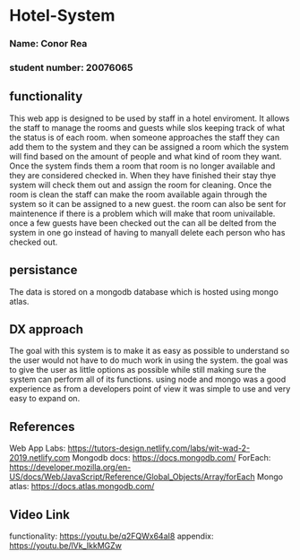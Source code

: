 # Hotel-System
### Name:           Conor Rea
### student number: 20076065

## functionality
This web app is designed to be used by staff in a hotel enviroment.
It allows the staff to manage the rooms and guests while slos keeping track of what the status is of each room.
when someone approaches the staff they can add them to the system and they can be assigned a room which the system will find based on the amount of people and what kind of room they want. Once the system finds them a room that room is no longer available and they are considered checked in. When they have finished their stay thye system will check them out and assign the room for cleaning. Once the room is clean the staff can make the room available again through the system so it can be assigned to a new guest. the room can also be sent for maintenence if there is a problem which will make that room univailable. once a few guests have been checked out the can all be delted from the system in one go instead of having to manyall delete each person who has checked out.

## persistance
The data is stored on a mongodb database which is hosted using mongo atlas.

## DX approach
The goal with this system is to make it as easy as possible to understand so the user would not have to do much work in using the system. the goal was to give the user as little options as possible while still making sure the system can perform all of its functions. using node and mongo was a good experience as from a developers point of view it was simple to use and very easy to expand on.

## References

Web App Labs: https://tutors-design.netlify.com/labs/wit-wad-2-2019.netlify.com
Mongodb docs: https://docs.mongodb.com/
ForEach: https://developer.mozilla.org/en-US/docs/Web/JavaScript/Reference/Global_Objects/Array/forEach
Mongo atlas: https://docs.atlas.mongodb.com/

## Video Link

functionality: https://youtu.be/q2FQWx64aI8
appendix:      https://youtu.be/lVk_IkkMGZw
